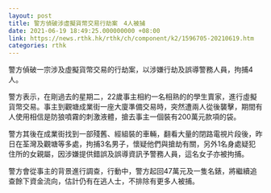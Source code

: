 ```yaml
---
layout: post
title: 警方偵破涉虛擬貨幣交易行劫案　4人被捕
date: 2021-06-19 18:49:25.000000000 +08:00
link: https://news.rthk.hk/rthk/ch/component/k2/1596705-20210619.htm
categories: rthk
---
```


警方偵破一宗涉及虛擬貨幣交易的行劫案，以涉嫌行劫及誤導警務人員，拘捕4人。

警方表示，在剛過去的星期二，22歲事主相約一名相熟的的學生賣家，進行虛擬貨幣交易。事主到觀塘成業街一座大廈準備交易時，突然遭兩人從後襲擊，期間有人使用相信是防狼噴霧的刺激液體，搶去事主一個裝有200萬元款項的袋。

警方其後在成業街找到一部殘舊、經組裝的車輛，翻看大量的閉路電視片段後，昨日在荃灣及觀塘等多處，拘捕3名男子，懷疑他們與搶劫有關，另外1名身處疑犯住所的女親屬，因涉嫌提供錯誤及誤導資訊予警務人員，這名女子亦被拘捕。

警方會從事主的背景進行調查，行動中，警方起回47萬元及一隻名錶，將繼續追查餘下資金流向，估計仍有在逃人士，不排除有更多人被捕。
